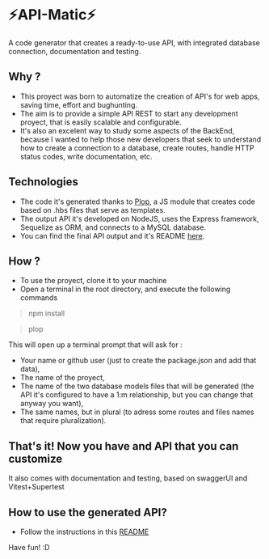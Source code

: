 # :zap:API-Matic:zap:

A code generator that creates a ready-to-use API, with integrated database connection, documentation and testing.

## Why ?
- This proyect was born to automatize the creation of API's for web apps, saving time, effort and bughunting.
- The aim is to provide a simple API REST to start any development proyect, that is easily scalable and configurable. 
- It's also an excelent way to study some aspects of the BackEnd, because I wanted to help those new developers that seek to understand how to create a connection to a database, create routes, handle HTTP status codes, write documentation, etc.

## Technologies
- The code it's generated thanks to [Plop](https://plopjs.com/), a JS module that creates code based on .hbs files that serve as templates.
- The output API it's developed on NodeJS, uses the Express framework, Sequelize as ORM, and connects to a MySQL database.
- You can find the final API output and it's README [here](https://github.com/Juancho997/api_template).

## How ?
- To use the proyect, clone it to your machine
- Open a terminal in the root directory, and execute the following commands

> npm install

> plop

This will open up a terminal prompt that will ask for :
- Your name or github user (just to create the package.json and add that data),
- The name of the proyect,
- The name of the two database models files that will be generated (the API it's configured to have a 1:m relationship, but you can change that anyway you want),
- The same names, but in plural (to adress some routes and files names that require pluralization).

## That's it! Now you have and API that you can customize
It also comes with documentation and testing, based on swaggerUI and Vitest+Supertest

## How to use the generated API?

- Follow the instructions in this [README](https://github.com/Juancho997/api_template/blob/master/README.md)


Have fun! :D
